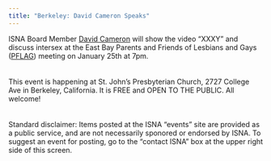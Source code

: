 ```yaml
---
title: "Berkeley: David Cameron Speaks"
---
```


<span class="caps">ISNA</span> Board Member [David Cameron][1] will show the video &#8220;<span class="caps">XXXY</span>&#8221; and discuss intersex at the East Bay Parents and Friends of Lesbians and Gays ([<span class="caps">PFLAG</span>][2]) meeting on January 25th at 7pm.<br><br><br>This event is happening at St. John&#8217;s Presbyterian Church, 2727 College Ave in Berkeley, California. It is <span class="caps">FREE</span> and <span class="caps">OPEN</span> TO <span class="caps">THE</span> <span class="caps">PUBLIC</span>. All welcome!<br><br><br>Standard disclaimer: Items posted at the <span class="caps">ISNA</span> &#8220;events&#8221; site are provided as a public service, and are not necessarily sponored or endorsed by <span class="caps">ISNA</span>. To suggest an event for posting, go to the &#8220;contact <span class="caps">ISNA</span>&#8221; box at the upper right side of this screen.

 [1]: /about/cameron
 [2]: http://www.pflag.org/